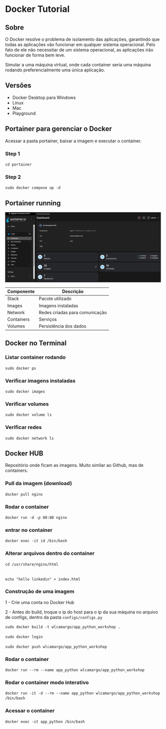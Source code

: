 # Docker Tutorial

## Sobre
O Docker resolve o problema de isolamento das aplicações, garantindo que todas as aplicações vão funcionar em qualquer sistema operacional. Pelo fato de ele não necessitar de um sistema operacional, as aplicações irão funcionar de forma bem leve.

Simular a uma máquina virtual, onde cada container seria uma máquina rodando preferencialmente uma única aplicação. 

## Versões
- Docker Desktop para Windows
- Linux
- Mac
- Playground

## Portainer para gerenciar o Docker
Acessar a pasta portainer, baixar a imagem e executar o container.

### Step 1
```
cd portainer
```

### Step 2
```
sudo docker compose up -d
```

## Portainer running
![image](./assets/portainer.png)


| Componente | Descrição                              |
|------------|----------------------------------------|
| Stack      | Pacote utilizado                       |
| Images     | Imagens instaladas                     |
| Network    | Redes criadas para comunicação         |
| Containers | Serviços                               |
| Volumes    | Persistência dos dados                 |


## Docker no Terminal
### Listar container rodando
```
sudo docker ps
```

### Verificar imagens instaladas
```
sudo docker images
```

### Verificar volumes
```
sudo docker volume ls
```

### Verificar redes
```
sudo docker network ls
```

## Docker HUB

Repositório onde ficam as imagens. Muito similar ao Github, mas de containers.

### Pull da imagem (download)
```
docker pull nginx
```

### Rodar o container
```
docker run -d -p 80:80 nginx
```

### entrar no container
```
docker exec -it id /bin/bash
```

### Alterar arquivos dentro do container
```
cd /usr/share/nginx/html


echo "hello linkedin" > index.html
```

### Construção de uma imagem

1 - Crie uma conta no Docker Hub 

2 - Antes do build, troque o ip do host para o ip da sua máquina no arquivo de configs, dentro da pasta ```configs/configs.py```

```
sudo docker build -t wlcamargo/app_python_workshop .

sudo docker login 

sudo docker push wlcamargo/app_python_workshop
```

### Rodar o container
```
docker run --rm --name app_python wlcamargo/app_python_workshop
```

### Rodar o container modo interativo
```
docker run -it -d --rm --name app_python wlcamargo/app_python_workshop /bin/bash
```

### Acessar o container
```
docker exec -it app_python /bin/bash
```